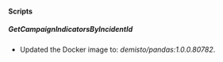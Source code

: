 
#### Scripts
##### GetCampaignIndicatorsByIncidentId
- Updated the Docker image to: *demisto/pandas:1.0.0.80782*.